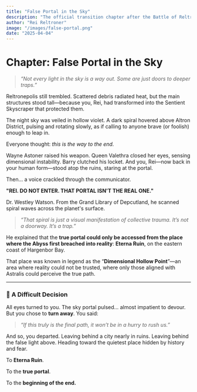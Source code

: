```yaml
---
title: "False Portal in the Sky"
description: "The official transition chapter after the Battle of Reltronepolis, when the protagonists realize the sky portal is a misleading illusion."
author: "Rei Reltroner"
image: "/images/false-portal.png"
date: "2025-04-04"
---
```


# Chapter: False Portal in the Sky

> _“Not every light in the sky is a way out. Some are just doors to deeper traps.”_

Reltronepolis still trembled. Scattered debris radiated heat, but the main structures stood tall—because you, Rei, had transformed into the Sentient Skyscraper that protected them.

The night sky was veiled in hollow violet. A dark spiral hovered above Altron District, pulsing and rotating slowly, as if calling to anyone brave (or foolish) enough to leap in.

Everyone thought: _this is the way to the end._

Wayne Astoner raised his weapon. Queen Valethra closed her eyes, sensing dimensional instability. Barry clutched his locket. And you, Rei—now back in your human form—stood atop the ruins, staring at the portal.

Then... a voice crackled through the communicator.

**"REI. DO NOT ENTER. THAT PORTAL ISN'T THE REAL ONE."**

Dr. Westley Watson.
From the Grand Library of Depcutland, he scanned spiral waves across the planet's surface.

> _“That spiral is just a visual manifestation of collective trauma. It’s not a doorway. It’s a trap.”_

He explained that the **true portal could only be accessed from the place where the Abyss first breached into reality**: **Eterna Ruin**, on the eastern coast of Hargenbor Bay.

That place was known in legend as the “**Dimensional Hollow Point**”—an area where reality could not be trusted, where only those aligned with Astralis could perceive the true path.

---

### 🧭 **A Difficult Decision**

All eyes turned to you.
The sky portal pulsed… almost impatient to devour.
But you chose to **turn away**.
You said:

> _“If this truly is the final path, it won’t be in a hurry to rush us.”_

And so, you departed.
Leaving behind a city nearly in ruins.
Leaving behind the false light above.
Heading toward the quietest place hidden by history and fear.

To **Eterna Ruin**.

To the **true portal**.

To the **beginning of the end.**

